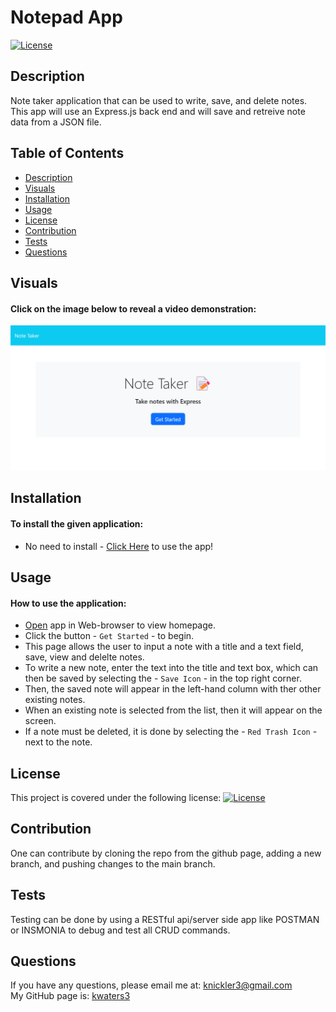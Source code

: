 # Notepad App
 
   [![License](https://img.shields.io/badge/License-MIT-turquoise.svg)](https://opensource.org/licenses/MIT) 

 ## Description
  Note taker application that can be used to write, save, and delete notes. This app will use an Express.js back end and will save and retreive note data from a JSON file.

 
 ## Table of Contents
   * [Description](#description)
   * [Visuals](#visuals)  
   * [Installation](#installation)
   * [Usage](#usage)
   * [License](#license)
   * [Contribution](#contribution)
   * [Tests](#tests)
   * [Questions](#questions)
 
 
 ## Visuals
 #### Click on the image below to reveal a video demonstration:

 [![Screenshot](public/assets/images/screenshot.png)](https:putwebsiteurlhere.com)
 
 
 ## Installation
 #### To install the given application:
  * No need to install - [Click Here](https:putwebsiteurlhere.com) to use the app!
   
 
 ## Usage
 #### How to use the application:
  * [Open](https:putwebsiteurlhere.com) app in Web-browser to view homepage.
  * Click the button -  `Get Started` - to begin.
  * This page allows the user to input a note with a title and a text field, save, view and delelte notes.  
  * To write a new note, enter the text into the title and text box, which can then be saved by selecting the - `Save Icon` - in the top right corner.  
  * Then, the saved note will appear in the left-hand column with ther other existing notes. 
  * When an existing note is selected from the list, then it will appear on the screen.
  * If a note must be deleted, it is done by selecting the - `Red Trash Icon` - next to the note.  

 
 ## License
   This project is covered under the following license: [![License](https://img.shields.io/badge/License-MIT-turquoise.svg)](https://opensource.org/licenses/MIT)
 
 ## Contribution
   One can contribute by cloning the repo from the github page, adding a new branch, and pushing changes to the main branch. 
 
 ## Tests
   Testing can be done by using a RESTful api/server side app like POSTMAN or INSMONIA to debug and test all CRUD commands. 
 
 ## Questions
   If you have any questions, please email me at: knickler3@gmail.com <br/>
   My GitHub page is: [kwaters3](https://github.com/kwaters3)
   